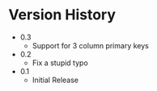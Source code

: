 # Version History

* 0.3
  * Support for 3 column primary keys
* 0.2
  * Fix a stupid typo
* 0.1
  * Initial Release
